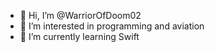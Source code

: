 - 👋 Hi, I’m @WarriorOfDoom02
- 👀 I’m interested in programming and aviation
- 🌱 I’m currently learning Swift

<!---
WarriorOfDoom02/WarriorOfDoom02 is a ✨ special ✨ repository because its `README.md` (this file) appears on your GitHub profile.
You can click the Preview link to take a look at your changes.
--->
